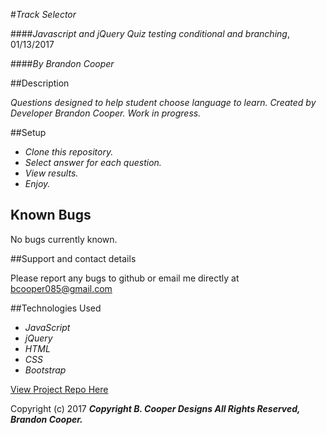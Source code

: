 #_Track Selector_

####_Javascript and jQuery Quiz testing conditional and branching_, 01/13/2017

####_By Brandon Cooper_

##Description

_Questions designed to help student choose language to learn. Created by Developer Brandon Cooper.
Work in progress._

##Setup

* _Clone this repository._
* _Select answer for each question._
* _View results._
* _Enjoy._

## Known Bugs

No bugs currently known.

##Support and contact details

Please report any bugs to github or email me directly at bcooper085@gmail.com

##Technologies Used

* _JavaScript_
* _jQuery_
* _HTML_
* _CSS_
* _Bootstrap_

[View Project Repo Here](https://github.com/bcooper085/track-picker)

Copyright (c) 2017 **_Copyright B. Cooper Designs All Rights Reserved, Brandon Cooper._**
